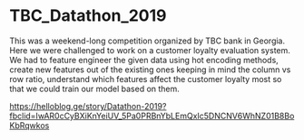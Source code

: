 # TBC_Datathon_2019

This was a weekend-long competition organized by TBC bank in Georgia. Here we were challenged to work on a customer loyalty evaluation system. We had to feature engineer the given data using hot encoding methods, create new features out of the existing ones keeping in mind the column vs row ratio, understand which features affect the customer loyalty most so that we could train our model based on them.

https://helloblog.ge/story/Datathon-2019?fbclid=IwAR0cCyBXiKnYeiUV_5Pa0PRBnYbLEmQxIc5DNCNV6WhNZ01B8BoKbRqwkos
